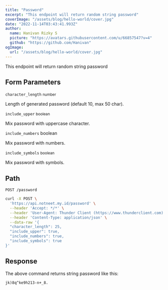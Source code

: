 ```yaml
---
title: "Password"
excerpt: "This endpoint will return random string password"
coverImage: "/assets/blog/hello-world/cover.jpg"
date: "2022-11-14T03:43:41.993Z"
author:
  name: Hanivan Rizky S
  picture: "https://avatars.githubusercontent.com/u/66857547?v=4"
  github: "https://github.com/Hanivan"
ogImage:
  url: "/assets/blog/hello-world/cover.jpg"
---
```


This endpoint will return random string password

## Form Parameters

``character_length`` <small>number</small>

Length of generated password (default 10, max 50 char).

``include_upper`` <small>boolean</small>

 Mix password with uppercase character.

``include_numbers`` <smal>boolean</small>

Mix password with numbers.

``include_symbols`` <small>boolean</small>

Mix password with symbols.

## Path
```
POST /password
```


```bash
curl -X POST \
  'https://api.notneet.my.id/password' \
  --header 'Accept: */*' \
  --header 'User-Agent: Thunder Client (https://www.thunderclient.com)' \
  --header 'Content-Type: application/json' \
  --data-raw '{
  "character_length": 25,
  "include_upper": true,
  "include_numbers": true,
  "include_symbols": true
}'
```

## Response

The above command returns string password like this:

```
jk)8q^ke9h213-n+_8.
```

